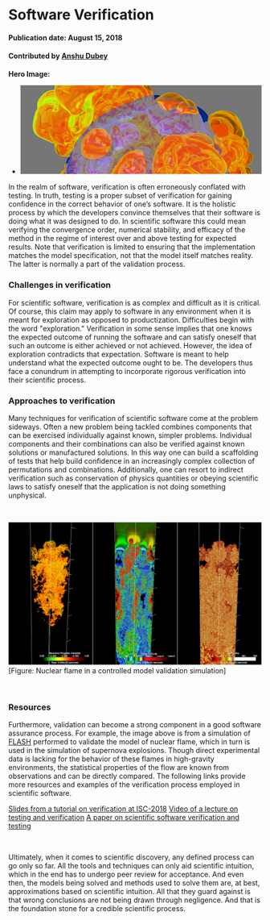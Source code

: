 # Software Verification

#### Publication date: August 15, 2018

#### Contributed by [Anshu Dubey](https://github.com/adubey64)

**Hero Image:**
 
- <img src='../../images/Blog_081318_SoftVer.png' />

In the realm of software, verification is often erroneously conflated with testing. In truth, testing is a proper subset of verification for gaining confidence in the correct behavior of one’s software. It is the holistic process by which the developers convince themselves that their software is doing what it was designed to do. In scientific software this could mean verifying the convergence order, numerical stability, and efficacy of the method in the regime of interest over and above testing for expected results.  Note that verification is limited to ensuring that the implementation matches the model specification, not that the model itself matches reality. The latter is normally a part of the validation process.

### Challenges in verification  
For scientific software, verification is as complex and difficult as it is critical. Of course, this claim may apply to software in any environment when it is meant for exploration as opposed to productization. Difficulties begin with the word "exploration." Verification in some sense implies that one knows the expected outcome of running the software and can satisfy oneself that such an outcome is either achieved or not achieved. However, the idea of exploration contradicts that expectation. Software is meant to help understand what the expected outcome ought to be. The developers thus face a conundrum in attempting to incorporate rigorous verification into their scientific process.
 
### Approaches to verification
Many techniques for verification of scientific software come at the problem sideways. Often a new problem being tackled combines components that can be exercised individually against known, simpler problems. Individual components and their combinations can also be verified against known solutions or manufactured solutions. In this way one can build a scaffolding of tests that help build confidence in an increasingly complex collection of permutations and combinations. Additionally, one can resort to indirect verification such as conservation of physics quantities or obeying scientific laws to satisfy oneself that the application is not doing something unphysical. 

<br> 

<img src='../../images/Blog_081318_SoftVer_Diag.png' class='page lightbox' />[Figure: Nuclear flame in a controlled model validation simulation]

<br> 

### Resources 
Furthermore, validation can become a strong component in a good software assurance process. For example, the image above is from a simulation of [FLASH](https://iopscience.iop.org/article/10.1086/317361) performed to validate the model of nuclear flame, which in turn is used in the simulation of supernova explosions. Though direct experimental data is lacking for the behavior of these flames in high-gravity environments, the statistical properties of the flow are known from observations and can be directly compared.  The following links provide more resources and examples of the verification process employed in scientific software.

<a href="https://figshare.com/articles/Testing_of_HPC_Scientific_Software-_Part_1/6453017" class="link-row">Slides from a tutorial on verification at ISC-2018</a>
<a href="https://www.youtube.com/watch?v=c3bXqkBgxuI&index=6&list=PLGj2a3KTwhRaRHLBOsXfw_SegaYiDlgiw" class="link-row">Video of a lecture on testing and verification</a>
<a href="https://onlinelibrary.wiley.com/doi/abs/10.1002/spe.2220" class="link-row">A paper on scientific software verification and testing</a>

<br> 

Ultimately, when it comes to scientific discovery, any defined process can go only so far. All the tools and techniques can only aid scientific intuition, which in the end has to undergo peer review for acceptance. And even then, the models being solved and methods used to solve them are, at best, approximations based on scientific intuition. All that they guard against is that wrong conclusions are not being drawn through negligence. And that is the foundation stone for a credible scientific process. 


<!---
Publish: Yes
RSS update: 2018-08-15
Categories: Reliability
Topics: testing
Tags: bssw-blog-article
Level: 2
Prerequisites: default
Aggregate: none
--->
